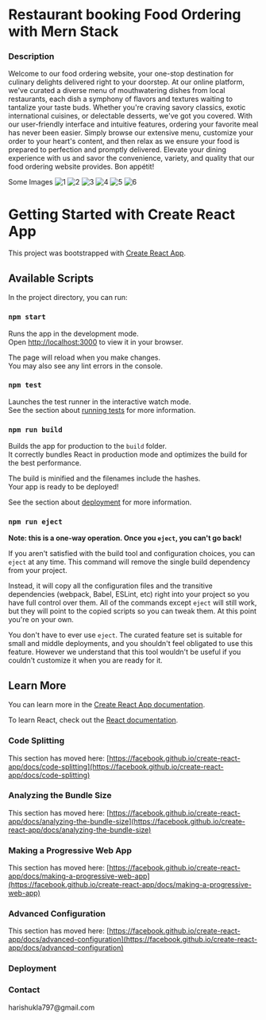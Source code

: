 <H1>Restaurant booking  Food Ordering  with  Mern Stack </H1>

<H3>Description </H3>
<P>
  Welcome to our food ordering website, your one-stop destination for culinary delights delivered right to your doorstep. At our online platform, we've curated a diverse menu of mouthwatering dishes from local restaurants, each dish a symphony of flavors and textures waiting to tantalize your taste buds. Whether you're craving savory classics, exotic international cuisines, or delectable desserts, we've got you covered. With our user-friendly interface and intuitive features, ordering your favorite meal has never been easier. Simply browse our extensive menu, customize your order to your heart's content, and then relax as we ensure your food is prepared to perfection and promptly delivered. Elevate your dining experience with us and savor the convenience, variety, and quality that our food ordering website provides. Bon appétit!
</P>


Some Images
![1](https://github.com/shriyashshukla/food_deliverey/assets/139564061/d6bea4f3-c5c4-479f-adc8-404be7a2bbdd)
![2](https://github.com/shriyashshukla/food_deliverey/assets/139564061/c7229aac-5634-4fb9-ad42-8cc9839f1844)
![3](https://github.com/shriyashshukla/food_deliverey/assets/139564061/56d95376-df60-4177-8135-67a25fa1f1c2)
![4](https://github.com/shriyashshukla/food_deliverey/assets/139564061/71f86b41-bcb6-430b-93f9-9db733915015)
![5](https://github.com/shriyashshukla/food_deliverey/assets/139564061/ce35e5bf-e891-43be-97b6-989648e9d5af)
![6](https://github.com/shriyashshukla/food_deliverey/assets/139564061/6e756a6c-d669-4a3b-85b1-270747d993af)





# Getting Started with Create React App

This project was bootstrapped with [Create React App](https://github.com/facebook/create-react-app).

## Available Scripts

In the project directory, you can run:

### `npm start`

Runs the app in the development mode.\
Open [http://localhost:3000](http://localhost:3000) to view it in your browser.

The page will reload when you make changes.\
You may also see any lint errors in the console.

### `npm test`

Launches the test runner in the interactive watch mode.\
See the section about [running tests](https://facebook.github.io/create-react-app/docs/running-tests) for more information.

### `npm run build`

Builds the app for production to the `build` folder.\
It correctly bundles React in production mode and optimizes the build for the best performance.

The build is minified and the filenames include the hashes.\
Your app is ready to be deployed!

See the section about [deployment](https://facebook.github.io/create-react-app/docs/deployment) for more information.

### `npm run eject`

**Note: this is a one-way operation. Once you `eject`, you can't go back!**

If you aren't satisfied with the build tool and configuration choices, you can `eject` at any time. This command will remove the single build dependency from your project.

Instead, it will copy all the configuration files and the transitive dependencies (webpack, Babel, ESLint, etc) right into your project so you have full control over them. All of the commands except `eject` will still work, but they will point to the copied scripts so you can tweak them. At this point you're on your own.

You don't have to ever use `eject`. The curated feature set is suitable for small and middle deployments, and you shouldn't feel obligated to use this feature. However we understand that this tool wouldn't be useful if you couldn't customize it when you are ready for it.

## Learn More

You can learn more in the [Create React App documentation](https://facebook.github.io/create-react-app/docs/getting-started).

To learn React, check out the [React documentation](https://reactjs.org/).

### Code Splitting

This section has moved here: [https://facebook.github.io/create-react-app/docs/code-splitting](https://facebook.github.io/create-react-app/docs/code-splitting)

### Analyzing the Bundle Size

This section has moved here: [https://facebook.github.io/create-react-app/docs/analyzing-the-bundle-size](https://facebook.github.io/create-react-app/docs/analyzing-the-bundle-size)

### Making a Progressive Web App

This section has moved here: [https://facebook.github.io/create-react-app/docs/making-a-progressive-web-app](https://facebook.github.io/create-react-app/docs/making-a-progressive-web-app)

### Advanced Configuration

This section has moved here: [https://facebook.github.io/create-react-app/docs/advanced-configuration](https://facebook.github.io/create-react-app/docs/advanced-configuration)

### Deployment

<h3> Contact</h3>
harishukla797@gmail.com
